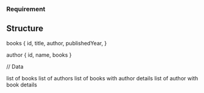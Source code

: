 ### Requirement 
## Structure

books {
    id,
    title,
    author,
    publishedYear,
}

author {
    id,
    name,
    books
}

// Data

list of books
list of authors
list of books with author details
list of author with book details